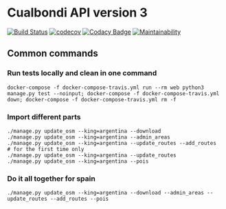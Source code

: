 # Cualbondi API version 3

[![Build Status](https://travis-ci.org/cualbondi/web.svg?branch=master)](https://travis-ci.org/cualbondi/web)
[![codecov](https://codecov.io/gh/cualbondi/web/branch/master/graph/badge.svg)](https://codecov.io/gh/cualbondi/web)
[![Codacy Badge](https://api.codacy.com/project/badge/Grade/130a1b9f44214a90b4781c9b0b11ba57)](https://www.codacy.com/app/jperelli/web?utm_source=github.com&amp;utm_medium=referral&amp;utm_content=cualbondi/web&amp;utm_campaign=Badge_Grade)
[![Maintainability](https://api.codeclimate.com/v1/badges/b31b447ad26392a9ce15/maintainability)](https://codeclimate.com/github/cualbondi/web/maintainability)

## Common commands

### Run tests locally and clean in one command

    docker-compose -f docker-compose-travis.yml run --rm web python3 manage.py test --noinput; docker-compose -f docker-compose-travis.yml down; docker-compose -f docker-compose-travis.yml rm -f

### Import different parts

```
./manage.py update_osm --king=argentina --download
./manage.py update_osm --king=argentina --admin_areas
./manage.py update_osm --king=argentina --update_routes --add_routes   # for the first time only
./manage.py update_osm --king=argentina --update_routes
./manage.py update_osm --king=argentina --pois
```

### Do it all together for spain

```
./manage.py update_osm --king=argentina --download --admin_areas --update_routes --add_routes --pois
```
